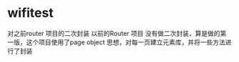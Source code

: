 # wifitest
对之前router 项目的二次封装
以前的Router 项目 没有做二次封装，算是做的第一版，这个项目使用了page object 思想，对每一页建立元素库，并将一些方法进行了封装
